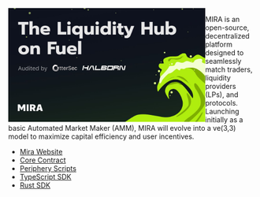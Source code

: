 <div>
<img align="left" src="https://raw.githubusercontent.com/mira-amm/.github/main/mira-banner.jpeg" width="400">
</div>

MIRA is an open-source, decentralized platform designed to seamlessly match traders, liquidity providers (LPs), and protocols. Launching initially as a basic Automated Market Maker (AMM), MIRA will evolve into a ve(3,3) model to maximize capital efficiency and user incentives.

- [Mira Website](https://mira.ly/)
- [Core Contract](https://github.com/mira-amm/mira-v1-core)
- [Periphery Scripts](https://github.com/mira-amm/mira-v1-periphery)
- [TypeScript SDK](https://github.com/mira-amm/mira-v1-ts)
- [Rust SDK](https://github.com/mira-amm/mira-v1-rs)
